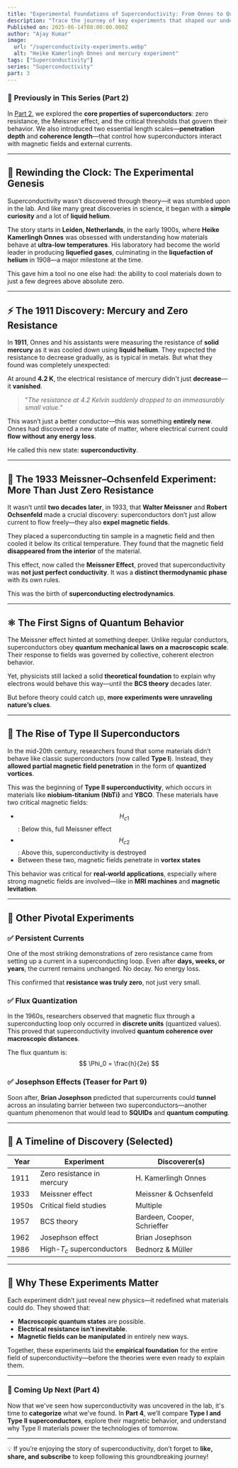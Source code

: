 ```yaml
---
title: "Experimental Foundations of Superconductivity: From Onnes to Quantum Phenomena"
description: "Trace the journey of key experiments that shaped our understanding of superconductivity—from liquid helium cooling to the discovery of Type II superconductors and magnetic field effects."
Published on: 2025-06-14T08:00:00.000Z
author: "Ajay Kumar"
image:
  url: "/superconductivity-experiments.webp"
  alt: "Heike Kamerlingh Onnes and mercury experiment"
tags: ["Superconductivity"]
series: "Superconductivity"
part: 3
---
```


### 🔁 **Previously in This Series (Part 2)**

In [Part 2](/superconductor-properties-zero-resistance-meissner), we explored the **core properties of superconductors**: zero resistance, the Meissner effect, and the critical thresholds that govern their behavior. We also introduced two essential length scales—**penetration depth** and **coherence length**—that control how superconductors interact with magnetic fields and external currents.

---

## 🧪 Rewinding the Clock: The Experimental Genesis

Superconductivity wasn't discovered through theory—it was stumbled upon in the lab. And like many great discoveries in science, it began with a **simple curiosity** and a lot of **liquid helium**.

The story starts in **Leiden, Netherlands**, in the early 1900s, where **Heike Kamerlingh Onnes** was obsessed with understanding how materials behave at **ultra-low temperatures**. His laboratory had become the world leader in producing **liquefied gases**, culminating in the **liquefaction of helium** in 1908—a major milestone at the time.

This gave him a tool no one else had: the ability to cool materials down to just a few degrees above absolute zero.

---

## ⚡ The 1911 Discovery: Mercury and Zero Resistance

In **1911**, Onnes and his assistants were measuring the resistance of **solid mercury** as it was cooled down using **liquid helium**. They expected the resistance to decrease gradually, as is typical in metals. But what they found was completely unexpected:

At around **4.2 K**, the electrical resistance of mercury didn't just **decrease**—it **vanished**.

> "_The resistance at 4.2 Kelvin suddenly dropped to an immeasurably small value._"

This wasn’t just a better conductor—this was something **entirely new**. Onnes had discovered a new state of matter, where electrical current could **flow without any energy loss**.

He called this new state: **superconductivity**.

---

## 🧊 The 1933 Meissner–Ochsenfeld Experiment: More Than Just Zero Resistance

It wasn’t until **two decades later**, in 1933, that **Walter Meissner** and **Robert Ochsenfeld** made a crucial discovery: superconductors don’t just allow current to flow freely—they also **expel magnetic fields**.

They placed a superconducting tin sample in a magnetic field and then cooled it below its critical temperature. They found that the magnetic field **disappeared from the interior** of the material.

This effect, now called the **Meissner Effect**, proved that superconductivity was **not just perfect conductivity**. It was a **distinct thermodynamic phase** with its own rules.

This was the birth of **superconducting electrodynamics**.

---

## ⚛️ The First Signs of Quantum Behavior

The Meissner effect hinted at something deeper. Unlike regular conductors, superconductors obey **quantum mechanical laws on a macroscopic scale**. Their response to fields was governed by collective, coherent electron behavior.

Yet, physicists still lacked a solid **theoretical foundation** to explain why electrons would behave this way—until the **BCS theory** decades later.

But before theory could catch up, **more experiments were unraveling nature’s clues**.

---

## 🧪 The Rise of Type II Superconductors

In the mid-20th century, researchers found that some materials didn’t behave like classic superconductors (now called **Type I**). Instead, they **allowed partial magnetic field penetration** in the form of **quantized vortices**.

This was the beginning of **Type II superconductivity**, which occurs in materials like **niobium-titanium (NbTi)** and **YBCO**. These materials have two critical magnetic fields:

- $$H_{c1}$$: Below this, full Meissner effect
- $$H_{c2}$$: Above this, superconductivity is destroyed
- Between these two, magnetic fields penetrate in **vortex states**

This behavior was critical for **real-world applications**, especially where strong magnetic fields are involved—like in **MRI machines** and **magnetic levitation**.

---

## 🧪 Other Pivotal Experiments

### ✅ Persistent Currents

One of the most striking demonstrations of zero resistance came from setting up a current in a superconducting loop. Even after **days, weeks, or years**, the current remains unchanged. No decay. No energy loss.

This confirmed that **resistance was truly zero**, not just very small.

### ✅ Flux Quantization

In the 1960s, researchers observed that magnetic flux through a superconducting loop only occurred in **discrete units** (quantized values). This proved that superconductivity involved **quantum coherence over macroscopic distances**.

The flux quantum is:
$$
\Phi_0 = \frac{h}{2e}
$$

### ✅ Josephson Effects (Teaser for Part 9)

Soon after, **Brian Josephson** predicted that supercurrents could **tunnel** across an insulating barrier between two superconductors—another quantum phenomenon that would lead to **SQUIDs** and **quantum computing**.

---

## 🔭 A Timeline of Discovery (Selected)

| Year | Experiment | Discoverer(s) |
|------|------------|---------------|
| 1911 | Zero resistance in mercury | H. Kamerlingh Onnes |
| 1933 | Meissner effect | Meissner & Ochsenfeld |
| 1950s | Critical field studies | Multiple |
| 1957 | BCS theory | Bardeen, Cooper, Schrieffer |
| 1962 | Josephson effect | Brian Josephson |
| 1986 | High-$T_c$ superconductors | Bednorz & Müller |

---

## 🧠 Why These Experiments Matter

Each experiment didn’t just reveal new physics—it redefined what materials could do. They showed that:

- **Macroscopic quantum states** are possible.
- **Electrical resistance isn't inevitable**.
- **Magnetic fields can be manipulated** in entirely new ways.

Together, these experiments laid the **empirical foundation** for the entire field of superconductivity—before the theories were even ready to explain them.

---

### 🔮 Coming Up Next (Part 4)

Now that we've seen how superconductivity was uncovered in the lab, it's time to **categorize** what we’ve found. In **Part 4**, we’ll compare **Type I and Type II superconductors**, explore their magnetic behavior, and understand why Type II materials power the technologies of tomorrow.

---

💡 If you’re enjoying the story of superconductivity, don’t forget to **like, share, and subscribe** to keep following this groundbreaking journey!
